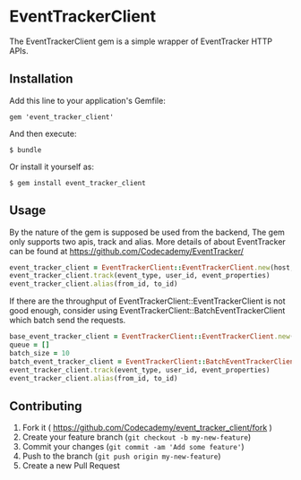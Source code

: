 # EventTrackerClient

The EventTrackerClient gem is a simple wrapper of EventTracker HTTP APIs.

## Installation

Add this line to your application's Gemfile:

    gem 'event_tracker_client'

And then execute:

    $ bundle

Or install it yourself as:

    $ gem install event_tracker_client

## Usage

By the nature of the gem is supposed be used from the backend, The gem only supports two apis, track and alias. More details of about EventTracker can be found at https://github.com/Codecademy/EventTracker/

```ruby
event_tracker_client = EventTrackerClient::EventTrackerClient.new(host, port, EventTrackerClient::Worker.new)
event_tracker_client.track(event_type, user_id, event_properties)
event_tracker_client.alias(from_id, to_id)
```

If there are the throughput of EventTrackerClient::EventTrackerClient is not good enough, consider using EventTrackerClient::BatchEventTrackerClient which batch send the requests.

```ruby
base_event_tracker_client = EventTrackerClient::EventTrackerClient.new(host, port, EventTrackerClient::Worker.new)
queue = []
batch_size = 10
batch_event_tracker_client = EventTrackerClient::BatchEventTrackerClient.new(base_event_tracker_client, queue, batch_size)
event_tracker_client.track(event_type, user_id, event_properties)
event_tracker_client.alias(from_id, to_id)
```

## Contributing

1. Fork it ( https://github.com/Codecademy/event_tracker_client/fork )
2. Create your feature branch (`git checkout -b my-new-feature`)
3. Commit your changes (`git commit -am 'Add some feature'`)
4. Push to the branch (`git push origin my-new-feature`)
5. Create a new Pull Request
